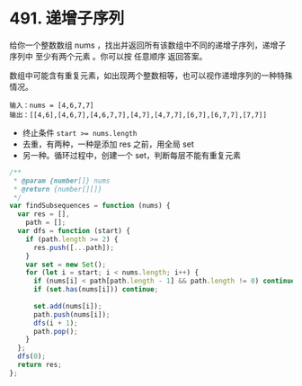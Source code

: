 # 491. 递增子序列

给你一个整数数组 nums ，找出并返回所有该数组中不同的递增子序列，递增子序列中 至少有两个元素 。你可以按 任意顺序 返回答案。

数组中可能含有重复元素，如出现两个整数相等，也可以视作递增序列的一种特殊情况。

```
输入：nums = [4,6,7,7]
输出：[[4,6],[4,6,7],[4,6,7,7],[4,7],[4,7,7],[6,7],[6,7,7],[7,7]]
```

- 终止条件 `start >= nums.length`
- 去重，有两种，一种是添加 res 之前，用全局 set
- 另一种。循环过程中，创建一个 set，判断每层不能有重复元素

```js
/**
 * @param {number[]} nums
 * @return {number[][]}
 */
var findSubsequences = function (nums) {
  var res = [],
    path = [];
  var dfs = function (start) {
    if (path.length >= 2) {
      res.push([...path]);
    }
    var set = new Set();
    for (let i = start; i < nums.length; i++) {
      if (nums[i] < path[path.length - 1] && path.length != 0) continue;
      if (set.has(nums[i])) continue;
      
      set.add(nums[i]);
      path.push(nums[i]);
      dfs(i + 1);
      path.pop();
    }
  };
  dfs(0);
  return res;
};
```
